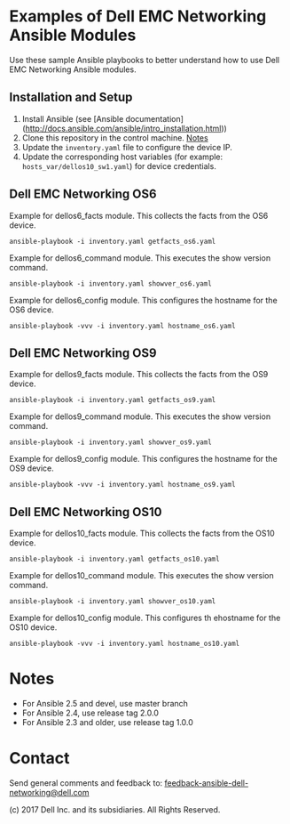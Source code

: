 # Examples of Dell EMC Networking Ansible Modules

Use these sample Ansible playbooks to better understand how to use Dell EMC Networking Ansible modules.

## Installation and Setup

1. Install Ansible (see [Ansible documentation] (http://docs.ansible.com/ansible/intro_installation.html))
2. Clone this repository in the control machine. [Notes](#notes)
3. Update the ``inventory.yaml`` file to configure the device IP.
4. Update the corresponding host variables (for example: ``hosts_var/dellos10_sw1.yaml``) for device credentials.

## Dell EMC Networking OS6

Example for dellos6_facts module. This collects the facts from the OS6 device.

``ansible-playbook -i inventory.yaml getfacts_os6.yaml``

Example for dellos6_command module. This executes the show version command.

``ansible-playbook -i inventory.yaml showver_os6.yaml``

Example for dellos6_config module. This configures the hostname for the OS6 device.

``ansible-playbook -vvv -i inventory.yaml hostname_os6.yaml``

## Dell EMC Networking OS9

Example for dellos9_facts module. This collects the facts from the OS9 device.

``ansible-playbook -i inventory.yaml getfacts_os9.yaml``

Example for dellos9_command module. This executes the show version command.

``ansible-playbook -i inventory.yaml showver_os9.yaml``

Example for dellos9_config module. This configures the hostname for the OS9 device.

``ansible-playbook -vvv -i inventory.yaml hostname_os9.yaml``

## Dell EMC Networking OS10

Example for dellos10_facts module. This collects the facts from the OS10 device.

``ansible-playbook -i inventory.yaml getfacts_os10.yaml``

Example for dellos10_command module. This executes the show version command.

``ansible-playbook -i inventory.yaml showver_os10.yaml``

Example for dellos10_config module. This configures th ehostname for the OS10 device.

``ansible-playbook -vvv -i inventory.yaml hostname_os10.yaml``

# Notes
- For Ansible 2.5 and devel, use master branch
- For Ansible 2.4, use release tag 2.0.0
- For Ansible 2.3 and older, use release tag 1.0.0

# Contact
Send general comments and feedback to: feedback-ansible-dell-networking@dell.com

(c) 2017 Dell Inc. and its subsidiaries. All Rights Reserved.
